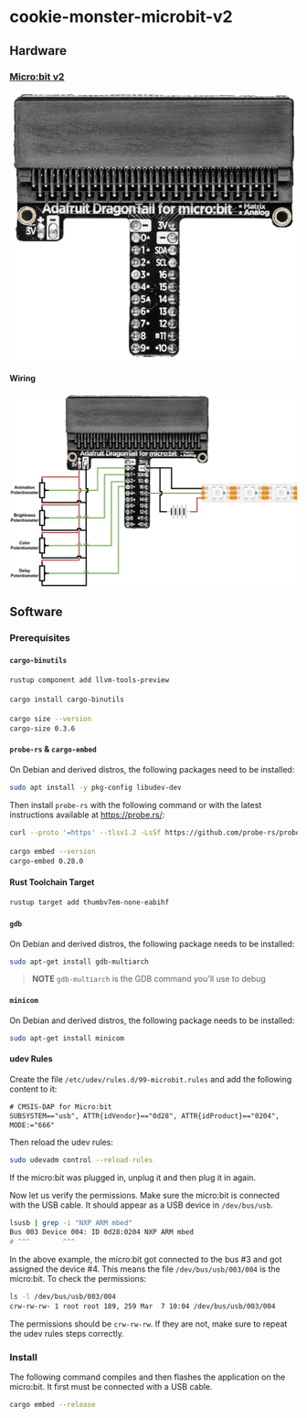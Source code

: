 # cookie-monster-microbit-v2

## Hardware

### [Micro:bit v2](https://tech.microbit.org/hardware/)

![Photo of a DragonTail for Micro:bit](dragontail.png "DragonTail for Micro:bit")

#### Wiring

![Wiring Diagram](wiring.png "Wiring Diagram")

## Software

### Prerequisites

#### `cargo-binutils`

```sh
rustup component add llvm-tools-preview

cargo install cargo-binutils

cargo size --version
cargo-size 0.3.6
```

#### `probe-rs` & `cargo-embed`

On Debian and derived distros, the following packages need to be installed:

```sh
sudo apt install -y pkg-config libudev-dev
```

Then install `probe-rs` with the following command or with the latest instructions available at https://probe.rs/:

```sh
curl --proto '=https' --tlsv1.2 -LsSf https://github.com/probe-rs/probe-rs/releases/latest/download/probe-rs-tools-installer.sh | sh

cargo embed --version
cargo-embed 0.28.0
```

#### Rust Toolchain Target

```sh
rustup target add thumbv7em-none-eabihf
```

#### `gdb`

On Debian and derived distros, the following package needs to be installed:

```sh
sudo apt-get install gdb-multiarch
```

> **NOTE** `gdb-multiarch` is the GDB command you'll use to debug

#### `minicom`

On Debian and derived distros, the following package needs to be installed:

```sh
sudo apt-get install minicom
```

#### udev Rules

Create the file `/etc/udev/rules.d/99-microbit.rules` and add the following content to it:

```text
# CMSIS-DAP for Micro:bit
SUBSYSTEM=="usb", ATTR{idVendor}=="0d28", ATTR{idProduct}=="0204", MODE:="666"
```

Then reload the udev rules:

```sh
sudo udevadm control --reload-rules
```

If the micro:bit was plugged in, unplug it and then plug it in again.

Now let us verify the permissions. Make sure the micro:bit is connected with the USB cable. It should appear as a USB
device in `/dev/bus/usb`.

```sh
lsusb | grep -i "NXP ARM mbed"
Bus 003 Device 004: ID 0d28:0204 NXP ARM mbed
# ^^^        ^^^
```

In the above example, the micro:bit got connected to the bus #3 and got assigned the device #4. This means the file
`/dev/bus/usb/003/004` is the micro:bit. To check the permissions:

```sh
ls -l /dev/bus/usb/003/004
crw-rw-rw- 1 root root 189, 259 Mar  7 10:04 /dev/bus/usb/003/004
```

The permissions should be `crw-rw-rw`. If they are not, make sure to repeat the udev rules steps correctly.

### Install

The following command compiles and then flashes the application on the micro:bit. It first must be connected with a USB
cable.

```sh
cargo embed --release
```

